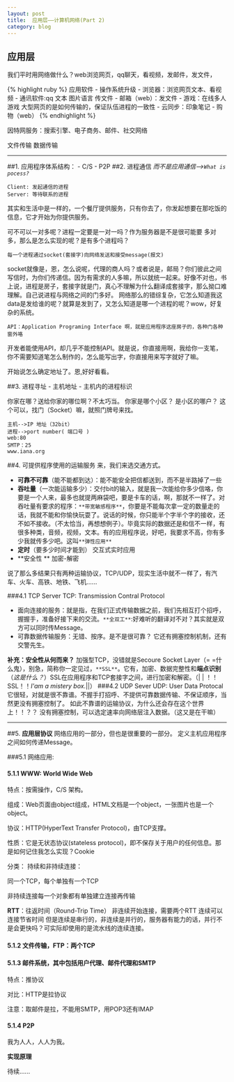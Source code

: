 ```yaml
---
layout: post
title:  应用层——计算机网络(Part 2)
category: blog
---
```

## 应用层
我们平时用网络做什么？web浏览网页，qq聊天，看视频，发邮件，发文件，

{% highlight ruby %}
	应用软件
	- 操作系统升级
	- 浏览器：浏览网页文本、看视频
	- 通讯软件:qq 文本 图片语言 传文件
	- 邮箱（web）：发文件
	- 游戏：在线多人游戏 大型网页的是如何传输的，保证队伍进程的一致性
	- 云同步：印象笔记
	- 购物（web）
{% endhighlight %}


因特网服务：搜索引擎、电子商务、邮件、社交网络

文件传输 数据传输

---
##1. 应用程序体系结构：
	- C/S
	- P2P
##2. 进程通信
*而不是应用通信-->`What is pocess?`*

	Client: 发起通信的进程
	Server: 等待联系的进程
其实和生活中是一样的，一个餐厅提供服务，只有你去了，你发起想要在那吃饭的信息，它才开始为你提供服务。

可不可以一对多呢？进程一定要是一对一吗？作为服务器是不是很可能要
多对多，那么是怎么实现的呢？是有多个进程吗？

	每一个进程通过socket(套接字)向网络发送和接受message(报文)

socket就像是，恩，怎么说呢，代理的商人吗？或者说是，邮局？你们彼此之间写信时，为你们传递信。因为有需求的人多嘛，所以就统一起来。好像不对也，书上说，进程是房子，套接字就是门，真心不理解为什么翻译成套接字，那么拗口难理解。自己说进程与网络之间的门多好。
	网络那么的错综复杂，它怎么知道我这data是发给谁的呢？就算是发到了，又怎么知道是哪一个进程的呢？wow，好复杂的系统。
		
	API：Application Programing Interface 啊，就是应用程序这座房子的，各种门各种窗外咯
	
开发者能使用API，却几乎不能控制API。就是说，你直接用啊，我给你一支笔，你不需要知道笔怎么制作的，怎么能写出字，你直接用来写字就好了嘛。

开始说怎么确定地址了。恩,好好看看。

##3. 进程寻址
	- 主机地址
	- 主机内的进程标识
	
你家在哪？送给你家的哪位啊？不太巧当。
	你家是哪个小区？
	是小区的哪户？
	这个可以，找门（Socket）嘛，就照门牌号来找。

	主机-->IP 地址（32bit）
	进程-->port number( 端口号 )
	web:80
	SMTP：25
	www.iana.org

##4. 可提供程序使用的运输服务
来，我们来选交通方式。
- **可靠不可靠**（能不能都到达）：能不能安全把信都送到，而不是半路掉了一些
- **吞吐量**（一次能运输多少）：交付bit的输入，就是我一次能给你多少信咯，你要是一个人来，最多也就提两麻袋吧，要是卡车的话，啊，那就不一样了。对吞吐量有要求的程序：`**带宽敏感程序**`，你要是不能每次拿一定的数量走的话，我就不能和你愉快玩耍了。说话的时候，你只能半个字半个字的接收，还不如不接收。（不太恰当，再想想例子）。毕竟实际的数据还是和信不一样，有很多种类，音频，视频，文本。有的应用程序说，好吧，我要求不高，你有多少我就传多少吧。这叫`**弹性应用**`
- **定时**（要多少时间才能到）
		 交互式实时应用
- **安全性 **
	加密-解密

说了那么多结果只有两种运输协议，TCP/UDP，现实生活中就不一样了，有汽车、火车、高铁、地铁、飞机......


###4.1 TCP Server
TCP: Transmission Contral Protocol
- 面向连接的服务：就是指，在我们正式传输数据之前，我们先相互打个招呼，握握手，准备好接下来的交流。`**全双工**`:好难听的翻译对不对？其实就是双方可以同时传Message。
- 可靠数据传输服务：无错、按序。是不是很可靠？
 它还有拥塞控制机制，还有交警先生。
		
**补充：安全性从何而来？**
加强型TCP，没错就是Secoure Socket Layer（= =什么鬼），别急，简称你一定见过，`**SSL**`。它有，加密、数据完整性和**端点识别**（*这是什么？*）SSL在应用程序和TCP套接字之间，进行加密和解密。（| | ！！SSL！！*I'am a mistery box.*||）
###4.2 UDP Sever
UDP: User Data Protocal
它很轻，对就是很不靠谱。不握手打招呼、不提供可靠数据传输、不保证顺序，当然更没有拥塞控制了。
如此不靠谱的运输协议，为什么还会存在这个世界上！！？？
没有拥塞控制，可以选定速率向网络层注入数据。（这又是在干嘛）

---
##5. **应用层协议**
网络应用的一部分，但也是很重要的一部分。
定义主机应用程序之间如何传递Message。

###5.1 网络应用:
#### 5.1.1 WWW: World Wide Web
特点：按需操作，C/S 架构。

组成：Web页面由object组成，HTML文档是一个object，一张图片也是一个object。

协议：HTTP(HyperText Transfer Protocol)，由TCP支撑。

性质：它是无状态协议(stateless protocol)，即不保存关于用户的任何信息。那是如何记住我怎么实现？Cookie

分类：
持续和非持续连接：

同一个TCP，每个单独有一个TCP

非持续连接每一个对象都有单独建立连接再传输

**RTT**：往返时间（Round-Trip Time）
	非连续开始连接，需要两个RTT
	连续可以连接节省时间
	但是连续是串行的，非连续是并行的，服务器有能力的话，并行不是会更快吗？可实际却使用的是流水线的连续连接。
#### 5.1.2 文件传输，**FTP**：两个TCP
#### 5.1.3 邮件系统，其中包括用户代理、邮件代理和**SMTP**

特点：推协议

对比：HTTP是拉协议

注意：取邮件是拉，不能用SMTP，用POP3还有IMAP 
#### 5.1.4 P2P

我为人人，人人为我。

**实现原理**

待续......
